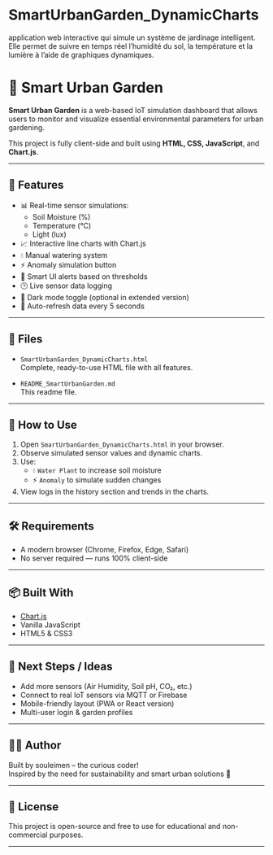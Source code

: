 # SmartUrbanGarden_DynamicCharts
application web interactive qui simule un système de jardinage intelligent. Elle permet de suivre en temps réel l’humidité du sol, la température et la lumière à l’aide de graphiques dynamiques.


# 🌿 Smart Urban Garden

**Smart Urban Garden** is a web-based IoT simulation dashboard that allows users to monitor and visualize essential environmental parameters for urban gardening.

This project is fully client-side and built using **HTML, CSS, JavaScript**, and **Chart.js**.

---

## 🚀 Features

- 📊 Real-time sensor simulations:
  - Soil Moisture (%)
  - Temperature (°C)
  - Light (lux)
- 📈 Interactive line charts with Chart.js
- 💧 Manual watering system
- ⚡ Anomaly simulation button
- 🧠 Smart UI alerts based on thresholds
- 🕒 Live sensor data logging
- 🌙 Dark mode toggle (optional in extended version)
- 🔄 Auto-refresh data every 5 seconds

---

## 📁 Files

- `SmartUrbanGarden_DynamicCharts.html`  
  Complete, ready-to-use HTML file with all features.
  
- `README_SmartUrbanGarden.md`  
  This readme file.

---

## 🧪 How to Use

1. Open `SmartUrbanGarden_DynamicCharts.html` in your browser.
2. Observe simulated sensor values and dynamic charts.
3. Use:
   - 💧 `Water Plant` to increase soil moisture
   - ⚡ `Anomaly` to simulate sudden changes
4. View logs in the history section and trends in the charts.

---

## 🛠️ Requirements

- A modern browser (Chrome, Firefox, Edge, Safari)
- No server required — runs 100% client-side

---

## 📦 Built With

- [Chart.js](https://www.chartjs.org/)
- Vanilla JavaScript
- HTML5 & CSS3

---

## 📌 Next Steps / Ideas

- Add more sensors (Air Humidity, Soil pH, CO₂, etc.)
- Connect to real IoT sensors via MQTT or Firebase
- Mobile-friendly layout (PWA or React version)
- Multi-user login & garden profiles

---

## 👩‍💻 Author

Built by souleimen – the curious coder!  
Inspired by the need for sustainability and smart urban solutions 🌱

---

## 📄 License

This project is open-source and free to use for educational and non-commercial purposes.

---

